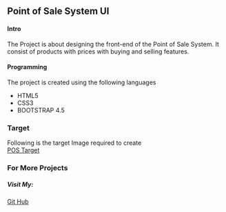 ## Point of Sale System UI
#### Intro
The Project is about designing the front-end of the Point of Sale System. It consist of products with prices with buying and selling features.
#### Programming
The project is created using the following languages
* HTML5
* CSS3
* BOOTSTRAP 4.5

### Target
Following is the target Image required to create\
[POS Target]((https://raw.githubusercontent.com/Usama-Taj/POS-UI/main/images/POS_Target.jpeg?raw=true))

### For More Projects
##### Visit My:
[Git Hub](https://github.com/usama-taj)
